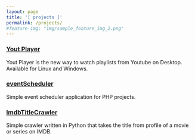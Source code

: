 ```yaml
---
layout: page
title: '[ projects ]'
permalink: /projects/
#feature-img: "img/sample_feature_img_2.png"
---
```


### [Yout Player](https://youtplayer.github.io)
Yout Player is the new way to watch playlists from Youtube on Desktop. Available for Linux and Windows.

### [eventScheduler](https://github.com/daltonmenezes/eventScheduler)
Simple event scheduler application for PHP projects.

### [ImdbTitleCrawler](https://github.com/daltonmenezes/ImdbTitleCrawler)
Simple crawler written in Python that takes the title from profile of a movie or series on IMDB.
